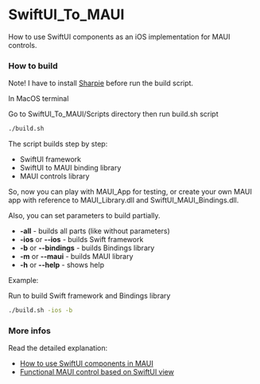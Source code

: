 # SwiftUI_To_MAUI
How to use SwiftUI components as an iOS implementation for MAUI controls.

### How to build
Note! I have to install [Sharpie](https://learn.microsoft.com/en-us/previous-versions/xamarin/cross-platform/macios/binding/objective-sharpie/get-started) before run the build script.

In MacOS terminal

Go to SwiftUI_To_MAUI/Scripts directory then run build.sh script

```zsh
./build.sh
```

The script builds step by step:
 - SwiftUI framework
 - SwiftUI to MAUI binding library
 - MAUI controls library
 
So, now you can play with MAUI_App for testing, or create your own MAUI app with reference to MAUI_Library.dll and SwiftUI_MAUI_Bindings.dll.

Also, you can set parameters to build partially.

 * **-all** - builds all parts (like without parameters)
 * **-ios** or **--ios** - builds Swift framework
 * **-b** or **--bindings** - builds Bindings library
 * **-m** or **--maui** - builds MAUI library
 * **-h** or **--help** - shows help
 
Example:

Run to build Swift framework and Bindings library
```zsh
./build.sh -ios -b
```

### More infos

Read the detailed explanation:

- [How to use SwiftUI components in MAUI](https://medium.com/p/f43c54d2173c)
- [Functional MAUI control based on SwiftUI view](https://medium.com/@tema.denisoff/functional-maui-control-based-on-swiftui-view-e23135d1f2bc)
